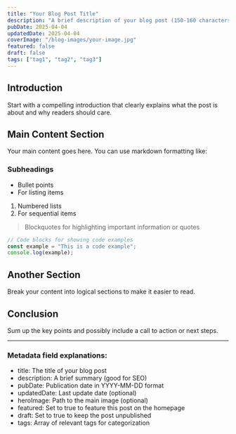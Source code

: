 ```yaml
---
title: "Your Blog Post Title"
description: "A brief description of your blog post (150-160 characters recommended)"
pubDate: 2025-04-04
updatedDate: 2025-04-04
coverImage: "/blog-images/your-image.jpg"
featured: false
draft: false
tags: ["tag1", "tag2", "tag3"]
---
```


## Introduction

Start with a compelling introduction that clearly explains what the post is about and why readers should care.

## Main Content Section

Your main content goes here. You can use markdown formatting like:

### Subheadings

- Bullet points
- For listing items

1. Numbered lists
2. For sequential items

> Blockquotes for highlighting important information or quotes

```javascript
// Code blocks for showing code examples
const example = "This is a code example";
console.log(example);
```

## Another Section

Break your content into logical sections to make it easier to read.

## Conclusion

Sum up the key points and possibly include a call to action or next steps.

---

### Metadata field explanations:
<!-- This section is just for your reference, delete before publishing -->
- title: The title of your blog post
- description: A brief summary (good for SEO)
- pubDate: Publication date in YYYY-MM-DD format
- updatedDate: Last update date (optional)
- heroImage: Path to the main image (optional)
- featured: Set to true to feature this post on the homepage
- draft: Set to true to keep the post unpublished
- tags: Array of relevant tags for categorization
